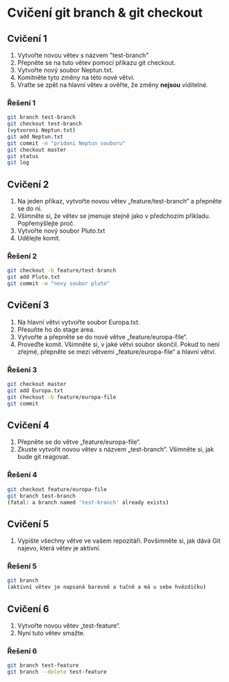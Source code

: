 # Cvičení git branch & git checkout

## Cvičení 1

1. Vytvořte novou větev s názvem "test-branch"
2. Přepněte se na tuto větev pomocí příkazu git checkout.
3. Vytvořte nový soubor Neptun.txt.
4. Komitněte tyto změny na této nové větvi.
5. Vraťte se zpět na hlavní větev a ověřte, že změny **nejsou** viditelné.

### Řešení 1

```bash
git branch test-branch
git checkout test-branch
(vytvoreni Neptun.txt)
git add Neptun.txt
git commit -m "pridani Neptun souboru"
git checkout master
git status
git log
```

## Cvičení 2

1. Na jeden příkaz, vytvořte novou větev „feature/test-branch“ a přepněte se do ní.
2. Všimněte si, že větev se jmenuje stejně jako v předchozím příkladu. Popřemýšlejte proč.
3. Vytvořte nový soubor Pluto.txt
4. Udělejte komit.

### Řešení 2

```bash
git checkout -b feature/test-branch
git add Pluto.txt
git commit -m "novy soubor pluto"
```

## Cvičení 3

1. Na hlavní větvi vytvořte soubor Europa.txt.
2. Přesuňte ho do stage area.
3. Vytvořte a přepněte se do nové větve „feature/europa-file“.
4. Proveďte komit. Všimněte si, v jaké větvi soubor skončil. Pokud to není zřejmé, přepněte se mezi větvemi „feature/europa-file“ a hlavní větví.

### Řešení 3

```bash
git checkout master
git add Europa.txt
git checkout -b feature/europa-file
git commit  
```

## Cvičení 4

1. Přepněte se do větve „feature/europa-file“.
2. Zkuste vytvořit novou větev s názvem „test-branch“. Všimněte si, jak bude git reagovat.

### Řešení 4

```bash
git checkout feature/europa-file
git branch test-branch
(fatal: a branch named 'test-branch' already exists)
```

## Cvičení 5

1. Vypište všechny větve ve vašem repozitáři. Povšimněte si, jak dává Git najevo, která větev je aktivní.

### Řešení 5

```bash
git branch
(aktivní větev je napsaná barevně a tučně a má u sebe hvězdičku)
```

## Cvičení 6

1. Vytvořte novou větev „test-feature“.
2. Nyní tuto větev smažte.

### Řešení 6

```bash
git branch test-feature
git branch --delete test-feature
```
